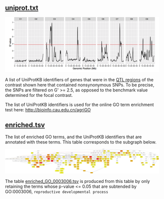## [uniprot.txt](uniprot.txt)

![G' prime](gprime.png)

A list of UniProtKB identifiers of genes that were in the [QTL regions](QTL-regions.tsv) 
of the contrast shown here that contained nonsynonymous SNPs. To be precise, the SNPs
are filtered on G' >= 2.5, as opposed to the benchmark value determined for the focal
contrast.

The list of UniProtKB identifiers is used for the online GO term enrichment test here: 
http://bioinfo.cau.edu.cn/agriGO

## [enriched.tsv](enriched.tsv)

The list of enriched GO terms, and the UniProtKB identifiers that are annotated with 
these terms. This table corresponds to the subgraph below.

![SEA](enriched.png)

The table [enriched_GO_0003006.tsv](enriched_GO_0003006.tsv) is produced from this table
by only retaining the terms whose p-value <= 0.05 that are subtended by GO:0003006,
`reproductive developmental process`